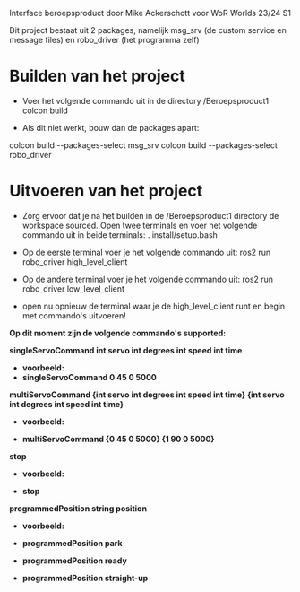 Interface beroepsproduct door Mike Ackerschott voor WoR Worlds 23/24 S1

Dit project bestaat uit 2 packages, namelijk msg_srv (de custom service en message files) en robo_driver (het programma zelf)

<h1> Builden van het project</h1>

* Voer het volgende commando uit in de directory /Beroepsproduct1
colcon build

* Als dit niet werkt, bouw dan de packages apart:

colcon build --packages-select msg_srv
colcon build --packages-select robo_driver

<h1> Uitvoeren van het project</h1>

* Zorg ervoor dat je na het builden in de /Beroepsproduct1 directory de workspace sourced. Open twee terminals en voer het volgende commando uit in beide terminals:
. install/setup.bash

* Op de eerste terminal voer je het volgende commando uit:
ros2 run robo_driver high_level_client

* Op de andere terminal voer je het volgende commando uit:
ros2 run robo_driver low_level_client

* open nu opnieuw de terminal waar je de high_level_client runt en begin met commando's uitvoeren!

<b> Op dit moment zijn de volgende commando's supported:

singleServoCommand int servo int degrees int speed int time

* voorbeeld:
* singleServoCommand 0 45 0 5000

multiServoCommand {int servo int degrees int speed int time} {int servo int degrees int speed int time} 

* voorbeeld:

* multiServoCommand {0 45 0 5000} {1 90 0 5000}

stop

* voorbeeld:

* stop

programmedPosition string position

* voorbeeld:

* programmedPosition park

* programmedPosition ready

* programmedPosition straight-up </b>

